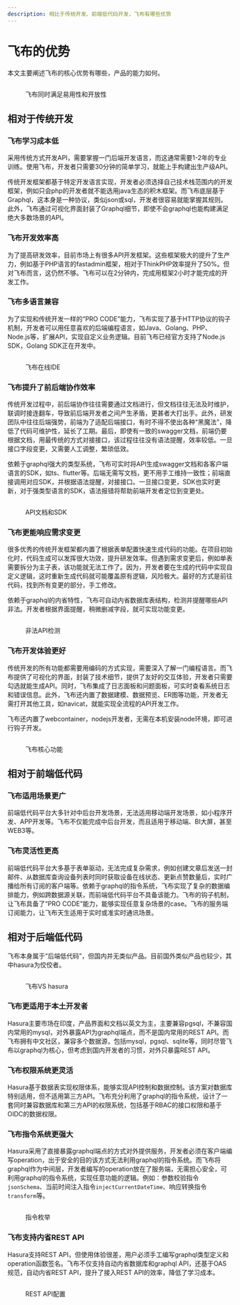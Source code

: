 ```yaml
---
description: 相比于传统开发、前端低代码开发，飞布有哪些优势
---
```


# 飞布的优势

本文主要阐述飞布的核心优势有哪些，产品的能力如何。

<figure><img src=".gitbook/assets/image (17).png" alt=""><figcaption><p>飞布同时满足易用性和开放性</p></figcaption></figure>

## 相对于传统开发

### 飞布学习成本低

采用传统方式开发API，需要掌握一门后端开发语言，而这通常需要1-2年的专业训练。使用飞布，开发者只需要30分钟的简单学习，就能上手构建出生产级API。

传统开发框架都基于特定开发语言实现，开发者必须选择自己技术栈范围内的开发框架，例如只会php的开发者就不能选用java生态的积木框架。而飞布底层基于Graphql，这本身是一种协议，类似json或sql，开发者很容易就能掌握其规则。此外，飞布通过可视化界面封装了Graphql细节，即使不会graphql也能构建满足绝大多数场景的API。

### 飞布开发效率高

为了提高研发效率，目前市场上有很多API开发框架。这些框架极大的提升了生产力，例如基于PHP语言的fastadmin框架，相对于ThinkPHP效率提升了50%。但对飞布而言，这仍然不够。飞布可以在2分钟内，完成用框架2小时才能完成的开发工作。

### 飞布多语言兼容

为了实现和传统开发一样的“PRO CODE”能力，飞布实现了基于HTTP协议的钩子机制，开发者可以用任意喜欢的后端编程语言，如Java、Golang、PHP、Node.js等，扩展API，实现自定义业务逻辑。目前飞布已经官方支持了Node.js SDK，Golang SDK正在开发中。

<figure><img src=".gitbook/assets/image (1).png" alt=""><figcaption><p>飞布在线IDE</p></figcaption></figure>

### 飞布提升了前后端协作效率

传统开发过程中，前后端协作往往需要通过文档进行，但文档往往无法及时维护，联调时接连翻车，导致前后端开发者之间产生矛盾，更甚者大打出手。此外，研发团队中往往后端强势，前端为了适配后端接口，有时不得不使出各种“黑魔法”，降低了代码可维护性，延长了工期。最后，即使有一致的swagger文档，前端仍要根据文档，用最传统的方式对接接口，该过程往往没有语法提醒，效率较低。一旦接口字段变更，又需要人工调整，繁琐低效。

依赖于graphql强大的类型系统，飞布可实时将API生成swagger文档和各客户端语言的SDK，如ts、flutter等。后端无需写文档，更不用手工维持一致性；前端直接调用对应SDK，并根据语法提醒，对接接口。一旦接口变更，SDK也实时更新，对于强类型语言的SDK，语法报错将帮助前端开发者定位到变更处。

<figure><img src=".gitbook/assets/image (9).png" alt=""><figcaption><p>API文档和SDK</p></figcaption></figure>

### 飞布更能响应需求变更

很多优秀的传统开发框架都内置了根据表单配置快速生成代码的功能。在项目初始化时，代码生成可以发挥很大功效，提升研发效率。但遇到需求变更后，例如单表需要拆分为主子表，该功能就无法工作了。因为，开发者要在生成的代码中实现自定义逻辑，这时重新生成代码就可能覆盖原有逻辑，风险极大。最好的方式是前往代码，找到所有变更的部分，手工修改。

依赖于graphql的内省特性，飞布可自动内省数据库表结构，检测并提醒哪些API非法。开发者根据界面提醒，稍微删减字段，就可实现功能变更。

<figure><img src=".gitbook/assets/image (6).png" alt=""><figcaption><p>非法API检测</p></figcaption></figure>

### 飞布开发体验更好

传统开发的所有功能都需要用编码的方式实现，需要深入了解一门编程语言。而飞布提供了可视化的界面，封装了技术细节，提供了友好的交互体验，开发者只需要勾选就能生成API。同时，飞布集成了日志面板和问题面板，可实时查看系统日志和错误信息。此外，飞布还内置了数据建模、数据预览、ER图等功能，开发者无需打开其他工具，如navicat，就能实现全流程的API开发工作。

飞布还内置了webcontainer，nodejs开发者，无需在本机安装node环境，即可进行钩子开发。

<figure><img src=".gitbook/assets/image (14).png" alt=""><figcaption><p>飞布核心功能</p></figcaption></figure>

## 相对于前端低代码

### 飞布适用场景更广

前端低代码平台大多针对中后台开发场景，无法适用移动端开发场景，如小程序开发、APP开发等。飞布不仅能完成中后台开发，而且适用于移动端、BI大屏，甚至WEB3等。

### 飞布灵活性更高

前端低代码平台大多基于表单驱动，无法完成复杂需求，例如创建文章后发送一封邮件、从数据库查询设备列表时同时获取设备在线状态、更新点赞数量后，实时广播给所有订阅的客户端等。依赖于graphql的指令系统，飞布实现了复杂的数据编排能力，例如跨数据源关联，而前端低代码平台不具备该能力。飞布的钩子机制，让飞布具备了“PRO CODE”能力，能够实现任意复杂场景的case。飞布的服务端订阅能力，让飞布天生适用于实时或准实时通讯场景。

## 相对于后端低代码

飞布本身属于“后端低代码”，但国内并无类似产品。目前国外类似产品也较少，其中hasura为佼佼者。

<figure><img src=".gitbook/assets/image (18).png" alt=""><figcaption><p>飞布VS hasura</p></figcaption></figure>

### 飞布更适用于本土开发者

Hasura主要市场在印度，产品界面和文档以英文为主，主要兼容pgsql，不兼容国内常用的mysql，对外暴露API为graphql端点，而不是国内常用的REST API。而飞布拥有中文社区，兼容多个数据源，包括mysql，pgsql、sqlite等，同时尽管飞布以graphql为核心，但考虑到国内开发者的习惯，对外只暴露REST API。

### 飞布权限系统更灵活

Hasura基于数据表实现权限体系，能够实现API控制和数据控制。该方案对数据库特别适用，但不适用第三方API。飞布充分利用了graphql的指令系统，设计了一套同时兼容数据库和第三方API的权限系统，包括基于RBAC的接口权限和基于OIDC的数据权限。

### 飞布指令系统更强大

Hasura采用了直接暴露graphql端点的方式对外提供服务，开发者必须在客户端编写operation，出于安全的目的该方式无法利用graphql的指令系统。而飞布将graphql作为中间层，开发者编写的operation放在了服务端，无需担心安全，可利用graphql的指令系统，实现任意功能的逻辑。例如：参数校验指令`jsonSchema`、当前时间注入指令`injectCurrentDateTime`、响应转换指令`transform`等。&#x20;

<figure><img src=".gitbook/assets/image (11).png" alt=""><figcaption><p>指令枚举</p></figcaption></figure>

### 飞布支持内省REST API

Hasura支持REST API，但使用体验很差，用户必须手工编写graphql类型定义和operation函数签名。飞布不仅支持自动内省数据库和graphql API，还基于OAS规范，自动内省REST API，提升了接入REST API的效率，降低了学习成本。

<figure><img src=".gitbook/assets/image.png" alt=""><figcaption><p>REST API配置</p></figcaption></figure>

